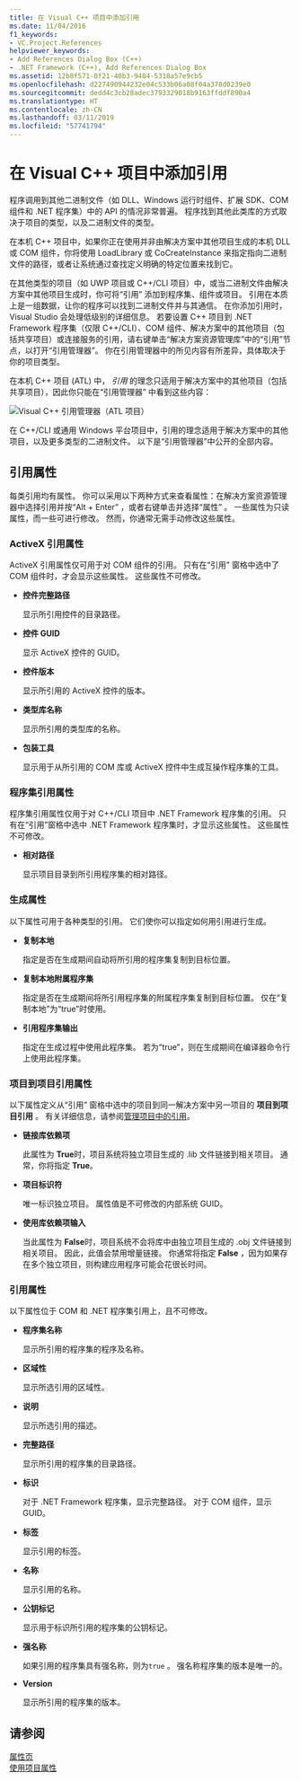 ```yaml
---
title: 在 Visual C++ 项目中添加引用
ms.date: 11/04/2016
f1_keywords:
- VC.Project.References
helpviewer_keywords:
- Add References Dialog Box (C++)
- .NET Framework (C++), Add References Dialog Box
ms.assetid: 12b8f571-0f21-40b3-9404-5318a57e9cb5
ms.openlocfilehash: d227490944232e04c533b06a08f04a378d0239e0
ms.sourcegitcommit: dedd4c3cb28adec3793329018b9163ffddf890a4
ms.translationtype: HT
ms.contentlocale: zh-CN
ms.lasthandoff: 03/11/2019
ms.locfileid: "57741794"
---
```

# <a name="adding-references-in-visual-c-projects"></a>在 Visual C++ 项目中添加引用

程序调用到其他二进制文件（如 DLL、Windows 运行时组件、扩展 SDK、COM 组件和 .NET 程序集）中的 API 的情况非常普遍。 程序找到其他此类库的方式取决于项目的类型，以及二进制文件的类型。

在本机 C++ 项目中，如果你正在使用并非由解决方案中其他项目生成的本机 DLL 或 COM 组件，你将使用 LoadLibrary 或 CoCreateInstance 来指定指向二进制文件的路径，或者让系统通过查找定义明确的特定位置来找到它。

在其他类型的项目（如 UWP 项目或 C++/CLI 项目）中，或当二进制文件由解决方案中其他项目生成时，你可将“引用”  添加到程序集、组件或项目。   引用在本质上是一组数据，让你的程序可以找到二进制文件并与其通信。       在你添加引用时，Visual Studio 会处理低级别的详细信息。 若要设置 C++ 项目到 .NET Framework 程序集（仅限 C++/CLI）、COM 组件、解决方案中的其他项目（包括共享项目）或连接服务的引用，请右键单击“解决方案资源管理库”中的“引用”节点，以打开“引用管理器”。 你在引用管理器中的所见内容有所差异，具体取决于你的项目类型。

在本机 C++ 项目 (ATL) 中， *引用* 的理念只适用于解决方案中的其他项目（包括共享项目），因此你只能在“引用管理器” 中看到这些内容：

![Visual C&#43;&#43; 引用管理器（ATL 项目）](../ide/media/visual-c---reference-manager--atl-projects-.png "Visual C++ 引用管理器（ATL 项目）")

在 C++/CLI 或通用 Windows 平台项目中，引用的理念适用于解决方案中的其他项目，以及更多类型的二进制文件。  以下是“引用管理器”中公开的全部内容。

## <a name="reference-properties"></a>引用属性

每类引用均有属性。 你可以采用以下两种方式来查看属性：在解决方案资源管理器中选择引用并按“Alt + Enter” ，或者右键单击并选择“属性” 。 一些属性为只读属性，而一些可进行修改。 然而，你通常无需手动修改这些属性。

### <a name="activex-reference-properties"></a>ActiveX 引用属性

ActiveX 引用属性仅可用于对 COM 组件的引用。 只有在“引用”  窗格中选中了 COM 组件时，才会显示这些属性。 这些属性不可修改。

- **控件完整路径**

   显示所引用控件的目录路径。

- **控件 GUID**

   显示 ActiveX 控件的 GUID。

- **控件版本**

   显示所引用的 ActiveX 控件的版本。

- **类型库名称**

   显示所引用的类型库的名称。

- **包装工具**

   显示用于从所引用的 COM 库或 ActiveX 控件中生成互操作程序集的工具。

### <a name="assembly-reference-properties"></a>程序集引用属性

程序集引用属性仅用于对 C++/CLI 项目中 .NET Framework 程序集的引用。 只有在“引用”窗格中选中 .NET Framework 程序集时，才显示这些属性。 这些属性不可修改。

- **相对路径**

   显示项目目录到所引用程序集的相对路径。

### <a name="build-properties"></a>生成属性

以下属性可用于各种类型的引用。 它们使你可以指定如何用引用进行生成。

- **复制本地**

   指定是否在生成期间自动将所引用的程序集复制到目标位置。

- **复制本地附属程序集**

   指定是否在生成期间将所引用程序集的附属程序集复制到目标位置。 仅在“复制本地”为“true”时使用。

- **引用程序集输出**

   指定在生成过程中使用此程序集。 若为“true”，则在生成期间在编译器命令行上使用此程序集。

### <a name="project-to-project-reference-properties"></a>项目到项目引用属性

以下属性定义从“引用”  窗格中选中的项目到同一解决方案中另一项目的 **项目到项目引用** 。 有关详细信息，请参阅[管理项目中的引用](/visualstudio/ide/managing-references-in-a-project)。

- **链接库依赖项**

   此属性为 **True**时，项目系统将独立项目生成的 .lib 文件链接到相关项目。 通常，你将指定 **True**。

- **项目标识符**

   唯一标识独立项目。 属性值是不可修改的内部系统 GUID。

- **使用库依赖项输入**

   当此属性为 **False**时，项目系统不会将库中由独立项目生成的 .obj 文件链接到相关项目。 因此，此值会禁用增量链接。 你通常将指定 **False** ，因为如果存在多个独立项目，则构建应用程序可能会花很长时间。

### <a name="reference-properties"></a>引用属性

以下属性位于 COM 和 .NET 程序集引用上，且不可修改。

- **程序集名称**

   显示所引用的程序集的程序及名称。

- **区域性**

   显示所选引用的区域性。

- **说明**

   显示所选引用的描述。

- **完整路径**

   显示所引用的程序集的目录路径。

- **标识**

   对于 .NET Framework 程序集，显示完整路径。 对于 COM 组件，显示 GUID。

- **标签**

   显示引用的标签。

- **名称**

   显示引用的名称。

- **公钥标记**

   显示用于标识所引用的程序集的公钥标记。

- **强名称**

   如果引用的程序集具有强名称，则为`true` 。 强名称程序集的版本是唯一的。

- **Version**

   显示所引用的程序集的版本。

## <a name="see-also"></a>请参阅

[属性页](../ide/property-pages-visual-cpp.md)<br>
[使用项目属性](../ide/working-with-project-properties.md)
